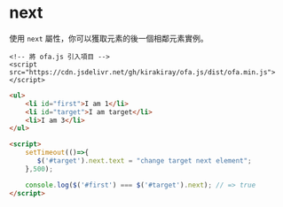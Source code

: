 # next

使用 `next` 屬性，你可以獲取元素的後一個相鄰元素實例。

<html-viewer>

```
<!-- 將 ofa.js 引入項目 -->
<script src="https://cdn.jsdelivr.net/gh/kirakiray/ofa.js/dist/ofa.min.js"></script>
```

```html
<ul>
    <li id="first">I am 1</li>
    <li id="target">I am target</li>
    <li>I am 3</li>
</ul>

<script>
    setTimeout(()=>{
       $('#target').next.text = "change target next element";
    },500);

    console.log($('#first') === $('#target').next); // => true
</script>
```

</html-viewer>